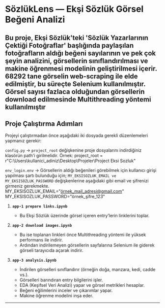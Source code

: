 # SözlükLens — Ekşi Sözlük Görsel Beğeni Analizi

Bu proje, Ekşi Sözlük'teki 'Sözlük Yazarlarının Çektiği Fotoğraflar' başlığında paylaşılan fotoğrafların aldığı beğeni sayılarının ve pek çok şeyin analizini, görsellerin sınıflandırılması ve makine öğrenmesi modelinin geliştirilmesi içerir.
68292 tane görselin web-scraping ile elde edilmiştir, bu süreçte Selenium kullanılmıştır.
Görsel sayısı fazlaca olduğundan görsellerin download edilmesinde Multithreading yöntemi kullanılmıştır
---

##  Proje Çalıştırma Adımları

Projeyi çalıştırmadan önce aşağıdaki iki dosyada gerekli düzenlemeleri yapmanız gerekir:

`config.py` -> `project_root` değişkenine proje dosyalarını indirdiğiniz klasörün path'i girilmelidir.
                Örnek:
                project_root = r"C:\Users\kullanici_adiniz\Desktop\Projeler\Project Eksi Sozluk"

`env_login.env` -> Görsellerin aldığı beğenileri görebilmek için kullanıcı girişi yapılması şartı bulunduğu için; 
                  `MY_EKSISOZLUK_EMAIL ve MY_EKSISOZLUK_PASSWORD` değişkenlerine aşağıdaki gibi email ve şifrenizi girmeniz gerekmekte.
                  MY_EKSISOZLUK_EMAIL="örnek_mail_adresi@gmail.com"
                  MY_EKSISOZLUK_PASSWORD="örnek_şifre_123"

1. **`app-1 prepare links.ipynb`**  
   - Bu Ekşi Sözlük üzerinde görsel içeren entry’lerin linklerini toplar.

2. **`app-2 download images.ipynb`**  
    - Bu ise toplanan linkleri önce Multithreading yöntemi ile yüksek performans ile indirir.
    - Ardından indirilemeyen görsellerin sayfalarına Selenium ile giderek görseli tarayıcıda açarak indirir. 

4. **`app-3 analysis.ipynb`**  
   - İndirilen görselleri sınıflandırır (örneğin doğa, manzara, kedi, cadde vs.).  
   - Görselleri barındıran entry bilgilerini işler.  
   - EDA (Keşifsel Veri Analizi) yapar ve görsel metrikleri hesaplar.  
   - Beğeni eğilimlerini inceler ve çıkarımlar yapar.
   - Makine öğrenme modelini inşa eder.

---
